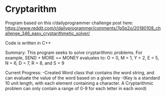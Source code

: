 # Cryptarithm

Program based on this r/dailyprogrammer challenge post here:
https://www.reddit.com/r/dailyprogrammer/comments/7p5p2o/20180108_challenge_346_easy_cryptarithmetic_solver/

Code is written in C++

Summary:
This program seeks to solve cryptarithmic problems.  For example, SEND + MORE == MONEY evaluates to:
O = 0, M = 1, Y = 2, E = 5, N = 6, D = 7, R = 8, and S = 9

Current Progress:
-Created Word class that contains the word string, and can evaluate the value of the word based on a given key
-(Key is a standard 10 unit length, with each element containing a character.  A Cryptarithmic problem can only contain a range of 0-9 for each letter in each word)
